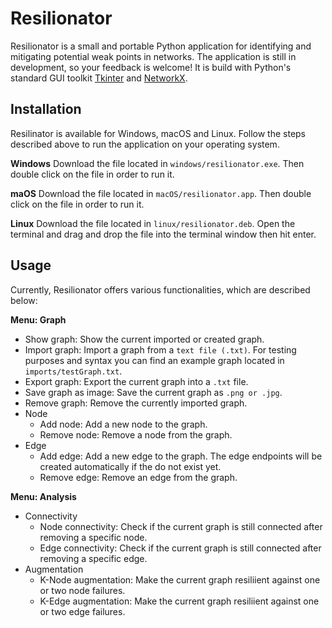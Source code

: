 # Resilionator
Resilionator is a small and portable Python application for identifying and mitigating potential weak points in networks. The application is still in development, so your feedback is welcome! It is build with Python's standard GUI toolkit [Tkinter](https://docs.python.org/3/library/tkinter.html) and [NetworkX](https://networkx.org/).


## Installation
Resilinator is available for Windows, macOS and Linux. Follow the steps described above to run the application on your operating system.  

**Windows**
Download the file located in ```windows/resilionator.exe```. Then double click on the file in order to run it.

**maOS**
Download the file located in ```macOS/resilionator.app```. Then double click on the file in order to run it.

**Linux**
Download the file located in ```linux/resilionator.deb```. Open the terminal and drag and drop the file into the terminal window then hit enter.


## Usage
Currently, Resilionator offers various functionalities, which are described below:

**Menu: Graph**
- Show graph: Show the current imported or created graph.
- Import graph: Import a graph from a ```text file (.txt)```. For testing purposes and syntax you can find an example graph located in ```imports/testGraph.txt```.
- Export graph: Export the current graph into a ```.txt``` file. 
- Save graph as image: Save the current graph as ```.png or .jpg```.
- Remove graph: Remove the currently imported graph.
- Node
  - Add node: Add a new node to the graph.
  - Remove node: Remove a node from the graph. 
- Edge
  - Add edge: Add a new edge to the graph. The edge endpoints will be created automatically if the do not exist yet.
  - Remove edge: Remove an edge from the graph.

**Menu: Analysis**
- Connectivity
  - Node connectivity: Check if the current graph is still connected after removing a specific node. 
  - Edge connectivity: Check if the current graph is still connected after removing a specific edge. 
- Augmentation
  - K-Node augmentation: Make the current graph resiliient against one or two node failures.
  - K-Edge augmentation: Make the current graph resiliient against one or two edge failures.










